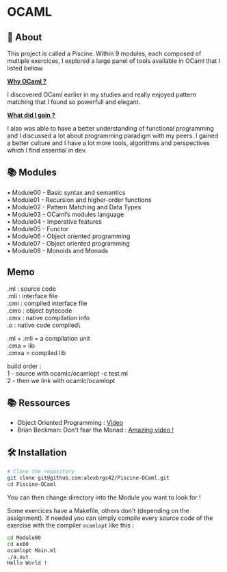 # OCAML

## 📖 About

This project is called a Piscine. Within 9 modules, each composed of multiple exercices, I explored a large panel of tools available in OCaml that I listed bellow. 

**<ins>Why OCaml ?</ins>**

I discovered OCaml earlier in my studies and really enjoyed pattern matching that I found so powerfull and elegant. 

**<ins>What did I gain ?</ins>**

I also was able to have a better understanding of functional programming and I discussed a lot about programming paradigm with my peers. I gained a better culture and I have a lot more tools, algorithms and perspectives which I find essential in dev.

## 📚 Modules

• Module00 - Basic syntax and semantics\
• Module01 - Recursion and higher-order functions\
• Module02 - Pattern Matching and Data Types\
• Module03 - OCaml’s modules language\
• Module04 - Imperative features\
• Module05 - Functor\
• Module06 - Object oriented programming\
• Module07 - Object oriented programming\
• Module08 - Monoids and Monads

## Memo

 .ml  : source code\
 .mli : interface file\
 .cmi : compiled interface file\
 .cmo : object bytecode\
 .cmx : native compilation info\
 .o   : native code compiled\
 
 .ml + .mli = a compilation unit\
 .cma = lib\
 .cmxa = compiled lib

build order :\
 1 - source with ocamlc/ocamlopt -c test.ml\
 2 - then we link with ocamlc/ocamlopt

## 📚 Ressources

- Object Oriented Programming : [Video](https://elearning.intra.42.fr/notions/piscine-ocaml-d04-modules-language/subnotions/piscine-ocaml-d04-modules-language-7-modular-programming-vs-object-oriented-programming/videos/313)
- Brian Beckman: Don't fear the Monad : [Amazing video !](https://www.youtube.com/watch?v=ZhuHCtR3xq8)

## 🛠️ Installation

```bash
# Clone the repository
git clone git@github.com:alexbrgs42/Piscine-OCaml.git
cd Piscine-OCaml
```

You can then change directory into the Module you want to look for !

Some exercices have a Makefile, others don't (depending on the assignment). If needed you can simply compile every source code of the exercise with the compiler `ocamlopt` like this :

```bash
cd Module00
cd ex00
ocamlopt Main.ml
./a.out
Hello World !
```
